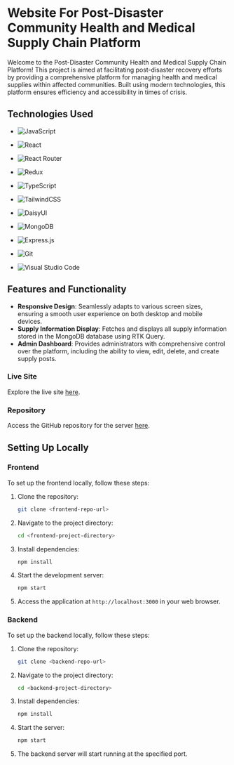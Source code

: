 

# Website For Post-Disaster Community Health and Medical Supply Chain Platform

Welcome to the Post-Disaster Community Health and Medical Supply Chain Platform! This project is aimed at facilitating post-disaster recovery efforts by providing a comprehensive platform for managing health and medical supplies within affected communities. Built using modern technologies, this platform ensures efficiency and accessibility in times of crisis.

## Technologies Used




*  ![JavaScript](https://img.shields.io/badge/javascript-%23323330.svg?style=for-the-badge&logo=javascript&logoColor=%23F7DF1E) 
*  ![React](https://img.shields.io/badge/react-%2320232a.svg?style=for-the-badge&logo=react&logoColor=%2361DAFB)
*  ![React Router](https://img.shields.io/badge/React_Router-CA4245?style=for-the-badge&logo=react-router&logoColor=white)
*  ![Redux](https://img.shields.io/badge/redux-%23593d88.svg?style=for-the-badge&logo=redux&logoColor=white)
*  ![TypeScript](https://img.shields.io/badge/typescript-%23007ACC.svg?style=for-the-badge&logo=typescript&logoColor=white)
*  ![TailwindCSS](https://img.shields.io/badge/tailwindcss-%2338B2AC.svg?style=for-the-badge&logo=tailwind-css&logoColor=white)
*  ![DaisyUI](https://img.shields.io/badge/daisyui-5A0EF8?style=for-the-badge&logo=daisyui&logoColor=white)
*  ![MongoDB](https://img.shields.io/badge/MongoDB-%234ea94b.svg?style=for-the-badge&logo=mongodb&logoColor=white)
*  ![Express.js](https://img.shields.io/badge/express.js-%23404d59.svg?style=for-the-badge&logo=express&logoColor=%2361DAFB)

*  ![Git](https://img.shields.io/badge/git-%23F05033.svg?style=for-the-badge&logo=git&logoColor=white)
*  ![Visual Studio Code](https://img.shields.io/badge/Visual%20Studio%20Code-0078d7.svg?style=for-the-badge&logo=visual-studio-code&logoColor=white)



## Features and Functionality

* **Responsive Design**: Seamlessly adapts to various screen sizes, ensuring a smooth user experience on both desktop and mobile devices.
* **Supply Information Display**: Fetches and displays all supply information stored in the MongoDB database using RTK Query.
* **Admin Dashboard**: Provides administrators with comprehensive control over the platform, including the ability to view, edit, delete, and create supply posts.

### Live Site

Explore the live site [here](https://assignment-7-level-2.netlify.app/).

### Repository

Access the GitHub repository for the server [here](https://github.com/shafik720/Server-for-Advanced-Frontend-Assignment---7-Health-Medical-Supply-Chain).



## Setting Up Locally

### Frontend

To set up the frontend locally, follow these steps:

1. Clone the repository:
    ```bash
    git clone <frontend-repo-url>
    ```

2. Navigate to the project directory:
    ```bash
    cd <frontend-project-directory>
    ```

3. Install dependencies:
    ```bash
    npm install
    ```

4. Start the development server:
    ```bash
    npm start
    ```

5. Access the application at `http://localhost:3000` in your web browser.

### Backend

To set up the backend locally, follow these steps:

1. Clone the repository:
    ```bash
    git clone <backend-repo-url>
    ```

2. Navigate to the project directory:
    ```bash
    cd <backend-project-directory>
    ```

3. Install dependencies:
    ```bash
    npm install
    ```

4. Start the server:
    ```bash
    npm start
    ```

5. The backend server will start running at the specified port.